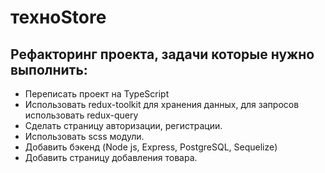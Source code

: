 # техноStore

## Рефакторинг проекта, задачи которые нужно выполнить:
- Переписать проект на TypeScript
- Использовать redux-toolkit для хранения данных, для запросов использовать redux-query
- Сделать страницу авторизации, регистрации.
- Использовать scss модули.
- Добавить бэкенд (Node js, Express, PostgreSQL, Sequelize)
- Добавить страницу добавления товара.

